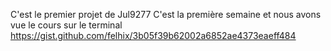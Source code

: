 
C'est le premier projet de Jul9277
C'est la première semaine et nous avons vue le cours sur le terminal 
https://gist.github.com/felhix/3b05f39b62002a6852ae4373eaeff484
